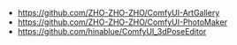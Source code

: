 - https://github.com/ZHO-ZHO-ZHO/ComfyUI-ArtGallery
- https://github.com/ZHO-ZHO-ZHO/ComfyUI-PhotoMaker
- https://github.com/hinablue/ComfyUI_3dPoseEditor